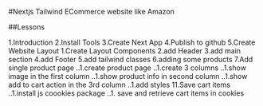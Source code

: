 #Nextjs Tailwind ECommerce website like Amazon

##Lessons

1.Introduction
2.Install Tools
3.Create Next App
4.Publish to github
5.Create Website Layout
1.Create Layout Components
2.add Header
3.add main section
4.add Footer
5.add tailwind classes
6.adding some products
7.Add single product page
..1.create product page
..1.create 3 columns
..1.show image in the first column
..1.show product info in second column
..1.show add to cart action in the 3rd column
..1.add styles
11.Save cart items
..1.install js coookies package
..1. save and retrieve cart items in cookies
